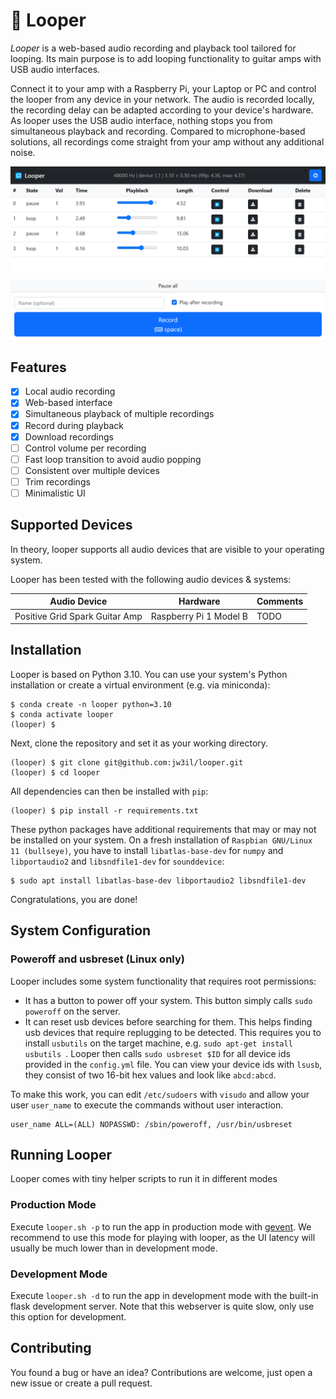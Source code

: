 # 🔁 Looper

*Looper* is a web-based audio recording and playback tool tailored for looping.
Its main purpose is to add looping functionality to guitar amps with USB audio interfaces.

Connect it to your amp with a Raspberry Pi, your Laptop or PC and control the looper from any device in your network.
The audio is recorded locally, the recording delay can be adapted according to your device's hardware.
As looper uses the USB audio interface, nothing stops you from simultaneous playback and recording.
Compared to microphone-based solutions, all recordings come straight from your amp without any additional noise.

![](doc/screenshot.png)

## Features

- [x] Local audio recording
- [x] Web-based interface
- [x] Simultaneous playback of multiple recordings
- [x] Record during playback
- [x] Download recordings
- [ ] Control volume per recording
- [ ] Fast loop transition to avoid audio popping
- [ ] Consistent over multiple devices
- [ ] Trim recordings
- [ ] Minimalistic UI

## Supported Devices

In theory, looper supports all audio devices that are visible to your operating system.

Looper has been tested with the following audio devices & systems:

| Audio Device                   | Hardware               | Comments | 
|--------------------------------|------------------------|----------|
| Positive Grid Spark Guitar Amp | Raspberry Pi 1 Model B | TODO     |

## Installation

Looper is based on Python 3.10. You can use your system's Python installation or create a virtual environment (e.g. via miniconda):

```
$ conda create -n looper python=3.10
$ conda activate looper
(looper) $
```

Next, clone the repository and set it as your working directory.

```
(looper) $ git clone git@github.com:jw3il/looper.git
(looper) $ cd looper
```

All dependencies can then be installed with `pip`:

```
(looper) $ pip install -r requirements.txt
```

These python packages have additional requirements that may or may not be installed on your system. 
On a fresh installation of `Raspbian GNU/Linux 11 (bullseye)`, you have to install `libatlas-base-dev` for `numpy` and `libportaudio2` and `libsndfile1-dev` for `sounddevice`:

```
$ sudo apt install libatlas-base-dev libportaudio2 libsndfile1-dev
```

Congratulations, you are done!

## System Configuration

### Poweroff and usbreset (Linux only)

Looper includes some system functionality that requires root permissions:

* It has a button to power off your system. This button simply calls `sudo poweroff` on the server. 
* It can reset usb devices before searching for them. This helps finding usb devices that require replugging to be detected. This requires you to install `usbutils` on the target machine, e.g. `sudo apt-get install usbutils `. Looper then calls `sudo usbreset $ID` for all device ids provided in the `config.yml` file. You can view your device ids with `lsusb`, they consist of two 16-bit hex values and look like `abcd:abcd`.

To make this work, you can edit `/etc/sudoers` with `visudo` and allow your user `user_name` to execute the commands without user interaction.

```
user_name ALL=(ALL) NOPASSWD: /sbin/poweroff, /usr/bin/usbreset
```

## Running Looper

Looper comes with tiny helper scripts to run it in different modes

### Production Mode

Execute `looper.sh -p` to run the app in production mode with [gevent](http://www.gevent.org/).
We recommend to use this mode for playing with looper, as the UI latency will usually be much lower than in development mode. 

###  Development Mode

Execute `looper.sh -d` to run the app in development mode with the built-in flask development server.
Note that this webserver is quite slow, only use this option for development.

## Contributing

You found a bug or have an idea?
Contributions are welcome, just open a new issue or create a pull request.
